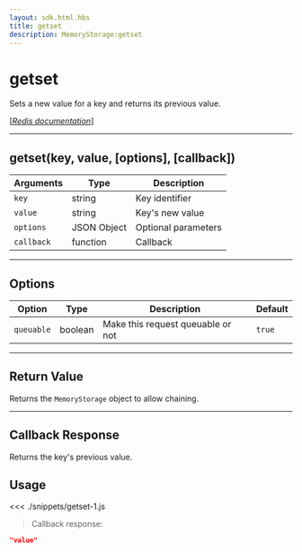```yaml
---
layout: sdk.html.hbs
title: getset
description: MemoryStorage:getset
---
```


# getset

Sets a new value for a key and returns its previous value.

[[_Redis documentation_]](https://redis.io/commands/getset)

---

## getset(key, value, [options], [callback])

| Arguments  | Type        | Description         |
| ---------- | ----------- | ------------------- |
| `key`      | string      | Key identifier      |
| `value`    | string      | Key's new value     |
| `options`  | JSON Object | Optional parameters |
| `callback` | function    | Callback            |

---

## Options

| Option     | Type    | Description                       | Default |
| ---------- | ------- | --------------------------------- | ------- |
| `queuable` | boolean | Make this request queuable or not | `true`  |

---

## Return Value

Returns the `MemoryStorage` object to allow chaining.

---

## Callback Response

Returns the key's previous value.

## Usage

<<< ./snippets/getset-1.js

> Callback response:

```json
"value"
```
